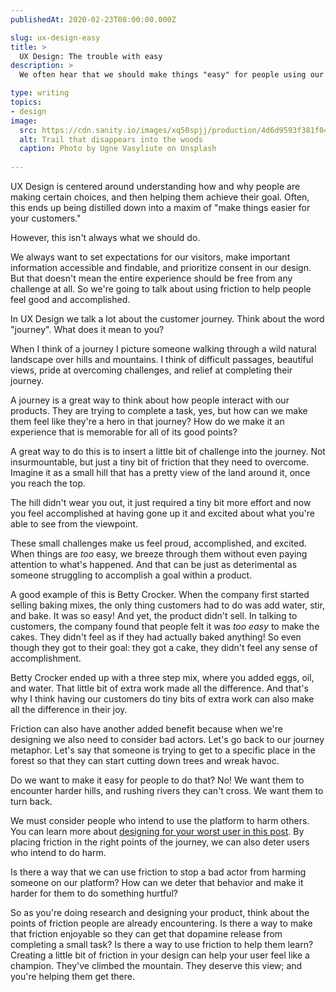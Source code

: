 ```yaml
---
publishedAt: 2020-02-23T08:00:00.000Z

slug: ux-design-easy
title: >
  UX Design: The trouble with easy
description: >
  We often hear that we should make things "easy" for people using our product. The trouble is that when we do that, we rob people of the joy of overcoming small bits of friction. See how to think about friction in a different way.

type: writing
topics:
- design
image:
  src: https://cdn.sanity.io/images/xq50spjj/production/4d6d9593f381f04f171f814eda2945bc2261a4ba-5760x3840.jpg
  alt: Trail that disappears into the woods
  caption: Photo by Ugne Vasyliute on Unsplash
  
---
```


UX Design is centered around understanding how and why people are making certain choices, and then helping them achieve their goal. Often, this ends up being distilled down into a maxim of "make things easier for your customers."  
  
However, this isn't always what we should do.  
  
We always want to set expectations for our visitors, make important information accessible and findable, and prioritize consent in our design. But that doesn't mean the entire experience should be free from any challenge at all. So we're going to talk about using friction to help people feel good and accomplished.  
  
In UX Design we talk a lot about the customer journey. Think about the word "journey". What does it mean to you?  
  
When I think of a journey I picture someone walking through a wild natural landscape over hills and mountains. I think of difficult passages, beautiful views, pride at overcoming challenges, and relief at completing their journey.  
  
A journey is a great way to think about how people interact with our products. They are trying to complete a task, yes, but how can we make them feel like they're a hero in that journey? How do we make it an experience that is memorable for all of its good points?  
  
A great way to do this is to insert a little bit of challenge into the journey. Not insurmountable, but just a tiny bit of friction that they need to overcome. Imagine it as a small hill that has a pretty view of the land around it, once you reach the top.  
  
The hill didn't wear you out, it just required a tiny bit more effort and now you feel accomplished at having gone up it and excited about what you're able to see from the viewpoint.  
  
These small challenges make us feel proud, accomplished, and excited. When things are _too_ easy, we breeze through them without even paying attention to what's happened. And that can be just as deterimental as someone struggling to accomplish a goal within a product.   
  
A good example of this is Betty Crocker. When the company first started selling baking mixes, the only thing customers had to do was add water, stir, and bake. It was so easy! And yet, the product didn't sell. In talking to customers, the company found that people felt it was _too easy_ to make the cakes. They didn't feel as if they had actually baked anything! So even though they got to their goal: they got a cake, they didn't feel any sense of accomplishment.   
  
Betty Crocker ended up with a three step mix, where you added eggs, oil, and water. That little bit of extra work made all the difference. And that's why I think having our customers do tiny bits of extra work can also make all the difference in their joy.

Friction can also have another added benefit because when we're designing we also need to consider bad actors. Let's go back to our journey metaphor. Let's say that someone is trying to get to a specific place in the forest so that they can start cutting down trees and wreak havoc.   
  
Do we want to make it easy for people to do that? No! We want them to encounter harder hills, and rushing rivers they can't cross. We want them to turn back.   
  
We must consider people who intend to use the platform to harm others. You can learn more about [designing for your worst user in this post](https://marisamorby.com/designing-for-your-worst-user). By placing friction in the right points of the journey, we can also deter users who intend to do harm.   
  
Is there a way that we can use friction to stop a bad actor from harming someone on our platform? How can we deter that behavior and make it harder for them to do something hurtful?

So as you're doing research and designing your product, think about the points of friction people are already encountering. Is there a way to make that friction enjoyable so they can get that dopamine release from completing a small task? Is there a way to use friction to help them learn? Creating a little bit of friction in your design can help your user feel like a champion. They've climbed the mountain. They deserve this view; and you're helping them get there.